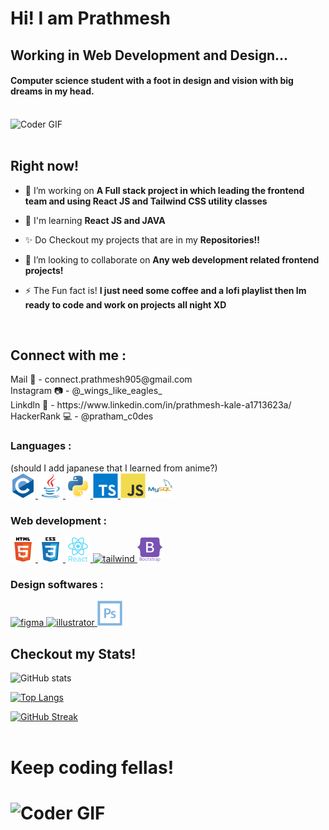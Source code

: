 <h1 align="left">Hi! I am Prathmesh</h1>
<h2 align="left">Working in Web Development and Design... <br> 
<h4 align="left">Computer science student with a foot in design and vision with big dreams in my head.</h4>
</h2>
<br>
<img alt="Coder GIF" height=auto width=auto src="https://cdn.dribbble.com/users/730703/screenshots/6581243/avento.gif" />
<br> 
<br>
<h2 align="left">Right now!</h2>

- 🔭 I’m working on **A Full stack project in which leading the frontend team and using React JS and Tailwind CSS utility classes**

- 🌱 I'm learning **React JS and JAVA**

- ✨ Do Checkout my projects that are in my **Repositories!!**

- 👯 I’m looking to collaborate on **Any web development related frontend projects!**

- ⚡ The Fun fact is! **I just need some coffee and a lofi playlist then Im ready to code and work on projects all night XD**
<br>
<h2 align="left">Connect with me : </h2>
  Mail 📨 - connect.prathmesh905@gmail.com
  <br>Instagram 📷 - @_wings_like_eagles_
  <br>Linkdln 👔 - https://www.linkedin.com/in/prathmesh-kale-a1713623a/
  <br>HackerRank 💻 - @pratham_c0des
<p align="left">
</p>

<p align="left"> 
<h3 align="left">Languages : </h3>
(should I add japanese that I learned from anime?) <br>
<a href="https://www.cprogramming.com/" target="_blank" rel="noreferrer"> <img src="https://raw.githubusercontent.com/devicons/devicon/master/icons/c/c-original.svg" alt="c" width="40" height="40"/> </a> <a href="https://www.java.com" target="_blank" rel="noreferrer"> <img src="https://raw.githubusercontent.com/devicons/devicon/master/icons/java/java-original.svg" alt="java" width="40" height="40"/> </a><a href="https://www.python.org" target="_blank" rel="noreferrer"> <img src="https://raw.githubusercontent.com/devicons/devicon/master/icons/python/python-original.svg" alt="python" width="40" height="40"/> </a><a href="https://www.typescriptlang.org/" target="_blank" rel="noreferrer"> <img src="https://raw.githubusercontent.com/devicons/devicon/master/icons/typescript/typescript-original.svg" alt="typescript" width="40" height="40"/> </a><a href="https://developer.mozilla.org/en-US/docs/Web/JavaScript" target="_blank" rel="noreferrer"> <img src="https://raw.githubusercontent.com/devicons/devicon/master/icons/javascript/javascript-original.svg" alt="javascript" width="40" height="40"/></a> <a href="https://www.mysql.com/" target="_blank" rel="noreferrer"> <img src="https://raw.githubusercontent.com/devicons/devicon/master/icons/mysql/mysql-original-wordmark.svg" alt="mysql" width="40" height="40"/> </a>

<h3 align="left">Web development : </h3>
<a href="https://www.w3.org/html/" target="_blank" rel="noreferrer"> <img src="https://raw.githubusercontent.com/devicons/devicon/master/icons/html5/html5-original-wordmark.svg" alt="html5" width="40" height="40"/> </a><a href="https://www.w3schools.com/css/" target="_blank" rel="noreferrer"> <img src="https://raw.githubusercontent.com/devicons/devicon/master/icons/css3/css3-original-wordmark.svg" alt="css3" width="40" height="40"/> </a> <a href="https://reactjs.org/" target="_blank" rel="noreferrer"> <img src="https://raw.githubusercontent.com/devicons/devicon/master/icons/react/react-original-wordmark.svg" alt="react" width="40" height="40"/> </a> <a href="https://tailwindcss.com/" target="_blank" rel="noreferrer"> <img src="https://www.vectorlogo.zone/logos/tailwindcss/tailwindcss-icon.svg" alt="tailwind" width="40" height="40"/> </a>  <a href="https://getbootstrap.com" target="_blank" rel="noreferrer"><img src="https://raw.githubusercontent.com/devicons/devicon/master/icons/bootstrap/bootstrap-plain-wordmark.svg" alt="bootstrap" width="40" height="40"/> </a> 

<h3 align="left">Design softwares : </h3>
<a href="https://www.figma.com/" target="_blank" rel="noreferrer"> <img src="https://www.vectorlogo.zone/logos/figma/figma-icon.svg" alt="figma" width="40" height="40"/> </a> <a href="https://www.adobe.com/in/products/illustrator.html" target="_blank" rel="noreferrer"> <img src="https://www.vectorlogo.zone/logos/adobe_illustrator/adobe_illustrator-icon.svg" alt="illustrator" width="40" height="40"/> </a>     <a href="https://www.photoshop.com/en" target="_blank" rel="noreferrer"> <img src="https://raw.githubusercontent.com/devicons/devicon/master/icons/photoshop/photoshop-line.svg" alt="photoshop" width="40" height="40"/> </a>  
</p>


<h2 align="left">Checkout my Stats!</h2>

![GitHub stats](https://github-readme-stats.vercel.app/api?username=prathmesh-ka-github&show_icons=true&theme=tokyonight&hide_border=true)

[![Top Langs](https://github-readme-stats.vercel.app/api/top-langs/?username=prathmesh-ka-github&hide_border=true&layout=compact&theme=tokyonight)](https://github.com/anuraghazra/github-readme-stats)

[![GitHub Streak](https://streak-stats.demolab.com?user=prathmesh-ka-github&theme=tokyonight&hide_border=true&date_format=j%20M%5B%20Y%5D)](https://git.io/streak-stats)
<br><br>
<h1>Keep coding fellas!<h1/>

<img alt="Coder GIF" height=auto width=auto src="https://media.tenor.com/y2JXkY1pXkwAAAAd/cat-computer.gif" />
